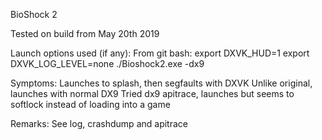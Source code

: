 BioShock 2

Tested on build from May 20th 2019

Launch options used (if any):
From git bash:
export DXVK_HUD=1
export DXVK_LOG_LEVEL=none
./Bioshock2.exe -dx9

Symptoms:
Launches to splash, then segfaults with DXVK
Unlike original, launches with normal DX9
Tried dx9 apitrace, launches but seems to softlock instead of loading into a game

Remarks:
See log, crashdump and apitrace
